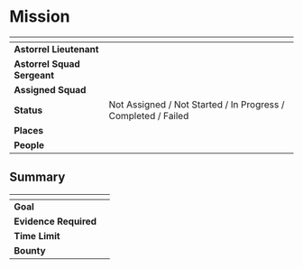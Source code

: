 # Mission

| []() | |
| --- | --- |
| **Astorrel Lieutenant** | |
| **Astorrel Squad Sergeant** | |
| **Assigned Squad** | |
| **Status** | Not Assigned / Not Started / In Progress / Completed / Failed |
| **Places** | |
| **People** | |

## Summary

| []() | |
| --- | --- |
| **Goal** | |
| **Evidence Required** | |
| **Time Limit** |
| **Bounty** |
